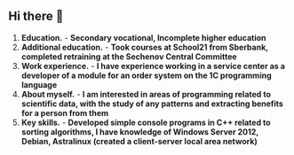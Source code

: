 ## Hi there 👋
1. **Education.** - **Secondary vocational, Incomplete higher education**
2. **Additional education.** - **Took courses at School21 from Sberbank, completed retraining at the Sechenov Central Committee**
3. **Work experience.** - **I have experience working in a service center as a developer of a module for an order system on the 1C programming language**
4. **About myself.** - **I am interested in areas of programming related to scientific data, with the study of any patterns and extracting benefits for a person from them**
5. **Key skills.** - **Developed simple console programs in C++ related to sorting algorithms, I have knowledge of Windows Server 2012, Debian, Astralinux (created a client-server local area network)**
